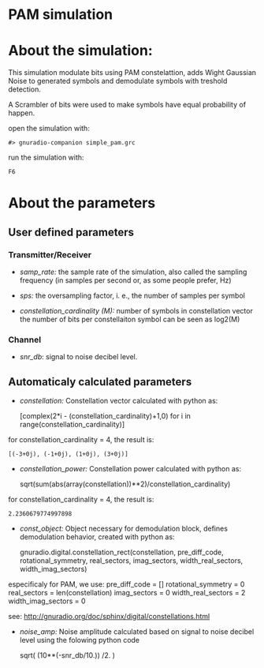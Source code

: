 # PAM simulation

# About the simulation:
This simulation modulate bits using PAM constelattion,
adds Wight Gaussian Noise to generated symbols
and demodulate symbols with treshold detection.

A Scrambler of bits were used to make symbols have equal probability
of happen.

open the simulation with:

    #> gnuradio-companion simple_pam.grc

run the simulation with:

    F6

# About the parameters

## User defined parameters

### Transmitter/Receiver

* *samp_rate:* the sample rate of the simulation, also called the sampling frequency (in samples per second or, as some people prefer, Hz)

* *sps:* the oversampling factor, i. e., the number of samples per symbol

* *constellation_cardinality (M):*  number of symbols in constellation vector
the number of bits per constellaiton symbol can be seen as log2(M)

### Channel

* *snr_db*: signal to noise decibel level.

## Automaticaly calculated parameters

* *constellation:* Constellation vector calculated with python as:

    [complex(2*i - (constellation_cardinality)+1,0) for i in range(constellation_cardinality)]

for constellation_cardinality = 4, the result is:

    [(-3+0j), (-1+0j), (1+0j), (3+0j)]

* *constellation_power:* Constellation power calculated with python as:

    sqrt(sum(abs(array(constellation))**2)/constellation_cardinality)

for constellation_cardinality = 4, the result is:

    2.2360679774997898

* *const_object:* Object necessary for demodulation block, defines demodulation
behavior, created with python as:

    gnuradio.digital.constellation_rect(constellation, pre_diff_code, rotational_symmetry, real_sectors, imag_sectors, width_real_sectors, width_imag_sectors)

especificaly for PAM, we use:
    pre_diff_code = []
    rotational_symmetry = 0
    real_sectors = len(constellation)
    imag_sectors = 0
    width_real_sectors = 2
    width_imag_sectors = 0

see: http://gnuradio.org/doc/sphinx/digital/constellations.html

* *noise_amp:* Noise amplitude calculated based on signal to noise decibel level
using the folowing python code

    sqrt(  (10**(-snr_db/10.))  /2. )

